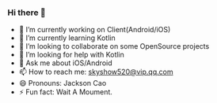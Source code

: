 ### Hi there 👋

<!--
**HarrisLee/HarrisLee** is a ✨ _special_ ✨ repository because its `README.md` (this file) appears on your GitHub profile.

Here are some ideas to get you started:
-->

- 🔭 I’m currently working on Client(Android/iOS)
- 🌱 I’m currently learning Kotlin
- 👯 I’m looking to collaborate on some OpenSource projects
- 🤔 I’m looking for help with Kotlin
- 💬 Ask me about iOS/Android
- 📫 How to reach me: skyshow520@vip.qq.com
- 😄 Pronouns: Jackson Cao
- ⚡ Fun fact: Wait A Moument.
